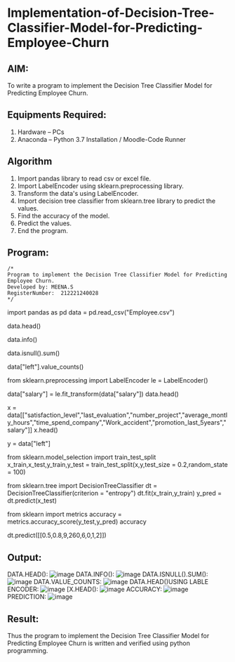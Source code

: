 # Implementation-of-Decision-Tree-Classifier-Model-for-Predicting-Employee-Churn

## AIM:
To write a program to implement the Decision Tree Classifier Model for Predicting Employee Churn.

## Equipments Required:
1. Hardware – PCs
2. Anaconda – Python 3.7 Installation / Moodle-Code Runner

## Algorithm
1. Import pandas library to read csv or excel file.
2. Import LabelEncoder using sklearn.preprocessing library.
3. Transform the data's using LabelEncoder.
4. Import decision tree classifier from sklearn.tree library to predict the values.
5. Find the accuracy of the model.
6. Predict the values.
7. End the program.
## Program:
```
/*
Program to implement the Decision Tree Classifier Model for Predicting Employee Churn.
Developed by: MEENA.S
RegisterNumber:  212221240028
*/
```
import pandas as pd
data = pd.read_csv("Employee.csv")

data.head()

data.info()

data.isnull().sum()

data["left"].value_counts()

from sklearn.preprocessing import LabelEncoder
le = LabelEncoder()

data["salary"] = le.fit_transform(data["salary"])
data.head()

x = data[["satisfaction_level","last_evaluation","number_project","average_montly_hours","time_spend_company","Work_accident","promotion_last_5years","salary"]]
x.head()

y = data["left"]

from sklearn.model_selection import train_test_split
x_train,x_test,y_train,y_test = train_test_split(x,y,test_size = 0.2,random_state = 100)

from sklearn.tree import DecisionTreeClassifier
dt = DecisionTreeClassifier(criterion = "entropy")
dt.fit(x_train,y_train)
y_pred = dt.predict(x_test)

from sklearn import metrics
accuracy = metrics.accuracy_score(y_test,y_pred)
accuracy

dt.predict([[0.5,0.8,9,260,6,0,1,2]])
## Output:
DATA.HEAD():
![image](https://user-images.githubusercontent.com/94677128/173615044-db029c2c-15be-4e9d-82f3-f9625b9a6a0b.png)
DATA.INFO():
![image](https://user-images.githubusercontent.com/94677128/173615081-aeb25338-23f7-4ea8-9dc4-e91b1f95426d.png)
DATA.ISNULL().SUM():
![image](https://user-images.githubusercontent.com/94677128/173615138-5a794906-6d52-40d5-ad65-948a3ea1ec14.png)
DATA.VALUE_COUNTS:
![image](https://user-images.githubusercontent.com/94677128/173615185-979bcd9b-ea66-4f72-986e-d19fe59ed644.png)
DATA.HEAD()USING LABLE ENCODER:
![image](https://user-images.githubusercontent.com/94677128/173615218-eb32e912-c21b-480c-8119-c35f44a0f972.png)
[X.HEAD():
![image](https://user-images.githubusercontent.com/94677128/173615246-6076f6b9-a1d3-4df2-98ad-35adc2b40b73.png)
ACCURACY:
![image](https://user-images.githubusercontent.com/94677128/173615276-d26af1a8-7228-4d4b-b68a-41e9d0735d9a.png)
PREDICTION:
![image](https://user-images.githubusercontent.com/94677128/173616198-c1a7978f-f447-405c-b5ad-422e214e853d.png)


## Result:
Thus the program to implement the  Decision Tree Classifier Model for Predicting Employee Churn is written and verified using python programming.
